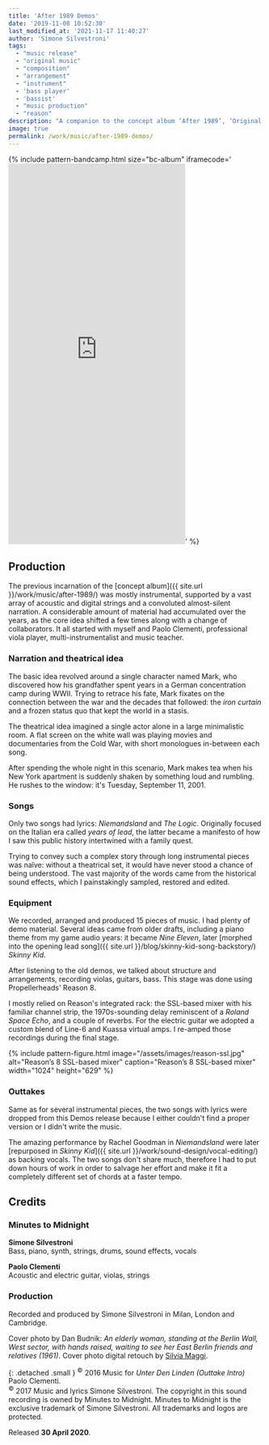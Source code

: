 ```yaml
---
title: 'After 1989 Demos'
date: '2019-11-08 10:52:30'
last_modified_at: '2021-11-17 11:40:27'
author: 'Simone Silvestroni'
tags: 
  - "music release"
  - "original music"
  - "composition"
  - "arrangement"
  - "instrument"
  - 'bass player'
  - 'bassist'
  - "music production"
  - "reason"
description: "A companion to the concept album ‘After 1989’, ‘Original Demos and Outtakes’ is a rough and unpolished partial testimony of a different approach."
image: true
permalink: /work/music/after-1989-demos/
---
```

{% include pattern-bandcamp.html size="bc-album" iframecode='<iframe style="border: 0; width: 350px; height: 753px;" src="https://bandcamp.com/EmbeddedPlayer/album=2694261691/size=large/bgcol=ffffff/linkcol=333333/transparent=true/" seamless><a href="https://minutestomidnight.bandcamp.com/album/after-1989-a-trip-to-freedom-original-demos-outtakes">After 1989: A Trip To Freedom (Original Demos &amp; Outtakes) by Minutes to Midnight</a></iframe>' %}

## Production

The previous incarnation of the [concept album]({{ site.url }}/work/music/after-1989/) was mostly instrumental, supported by a vast array of acoustic and digital strings and a convoluted almost-silent narration. A considerable amount of material had accumulated over the years, as the core idea shifted a few times along with a change of collaborators. It all started with myself and Paolo Clementi, professional viola player, multi-instrumentalist and music teacher.

### Narration and theatrical idea

The basic idea revolved around a single character named Mark, who discovered how his grandfather spent years in a German concentration camp during WWII. Trying to retrace his fate, Mark fixates on the connection between the war and the decades that followed: the _iron curtain_ and a frozen status quo that kept the world in a stasis.

The theatrical idea imagined a single actor alone in a large minimalistic room. A flat screen on the white wall was playing movies and documentaries from the Cold War, with short monologues in-between each song. 

After spending the whole night in this scenario, Mark makes tea when his New York apartment is suddenly shaken by something loud and rumbling. He rushes to the window: it's Tuesday, September 11, 2001.

### Songs

Only two songs had lyrics: _Niemandsland_ and _The Logic_. Originally focused on the Italian era called _years of lead_, the latter became a manifesto of how I saw this public history intertwined with a family quest.

Trying to convey such a complex story through long instrumental pieces was naîve: without a theatrical set, it would have never stood a chance of being understood. The vast majority of the words came from the historical sound effects, which I painstakingly sampled, restored and edited.

### Equipment

We recorded, arranged and produced 15 pieces of music. I had plenty of demo material. Several ideas came from older drafts, including a piano theme from my game audio years: it became _Nine Eleven_, later [morphed into the opening lead song]({{ site.url }}/blog/skinny-kid-song-backstory/) _Skinny Kid_. 

After listening to the old demos, we talked about structure and arrangements, recording violas, guitars, bass. This stage was done using Propellerheads' Reason 8.

I mostly relied on Reason's integrated rack: the SSL-based mixer with his familiar channel strip, the 1970s-sounding delay reminiscent of a _Roland Space Echo_, and a couple of reverbs. For the electric guitar we adopted a custom blend of Line-6 and Kuassa virtual amps. I re-amped those recordings during the final stage.

{% include pattern-figure.html image="/assets/images/reason-ssl.jpg" alt="Reason’s 8 SSL-based mixer" caption="Reason’s 8 SSL-based mixer" width="1024" height="629" %}

### Outtakes

Same as for several instrumental pieces, the two songs with lyrics were dropped from this Demos release because I either couldn't find a proper version or I didn't write the music.

The amazing performance by Rachel Goodman in _Niemandsland_ were later [repurposed in _Skinny Kid_]({{ site.url }}/work/sound-design/vocal-editing/) as backing vocals. The two songs don't share much, therefore I had to put down hours of work in order to salvage her effort and make it fit a completely different set of chords at a faster tempo.

## Credits

### Minutes to Midnight

**Simone Silvestroni**<br>
Bass, piano, synth, strings, drums, sound effects, vocals

**Paolo Clementi**<br>
Acoustic and electric guitar, violas, strings

### Production

Recorded and produced by Simone Silvestroni in Milan, London and Cambridge.<br>

Cover photo by Dan Budnik: _An elderly woman, standing at the Berlin Wall, West sector, with hands raised, waiting to see her East Berlin friends and relatives (1961)_. Cover photo digital retouch by [Silvia Maggi](https://silviamaggidesign.com).

{: .detached .small }
<sup>&copy;</sup> 2016 Music for <em>Unter Den Linden (Outtake Intro)</em> Paolo Clementi.<br>
<sup>&copy;</sup> 2017 Music and lyrics Simone Silvestroni. The copyright in this sound recording is owned by Minutes to Midnight. Minutes to Midnight is the exclusive trademark of Simone Silvestroni. All trademarks and logos are protected.

Released <strong>30 April 2020</strong>.